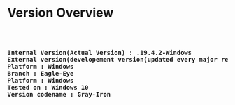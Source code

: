 # Version Overview

<pre>
<b>


Internal Version(Actual Version) : .19.4.2-Windows
External version(developement version(updated every major release)) : .1-5<=>
Platform : Windows
Branch : Eagle-Eye
Platform : Windows
Tested on : Windows 10
Version codename : Gray-Iron</b>

</pre>

